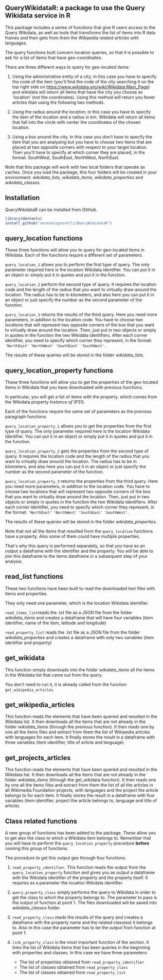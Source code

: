 
QueryWikidataR: a package to use the Query Wikidata service in R
----------------------------------------------------------------

This package includes a series of functions that give R users access to the Query Wikidata, as well as tools that transforms the list of items into R data frames and then gets from them the Wikipedia related articles with languages.

The query functions built concern location queries, so that it is possible to ask for a list of items that have geo-coordinates.

There are three different ways to query for geo-located items:

1.  Using the administrative entity of a city; in this case you have to specify the code of the item (you'll find the code of the city searching it on the top right side on <https://www.wikidata.org/wiki/Wikidata:Main_Page>) and wikidata will return all items that have the city you choose as 'location' (not the coordinates). Using this method will return you fewer articles than using the following two methods.

2.  Using the radius around the location; in this case you have to specify the item of the location and a radius in km. Wikidata will return all items that fall into the circle with center the coordinates of the chosen location.

3.  Using a box around the city. In this case you don't have to specify the item that you are analyzing but you have to choose two items that are placed at two opposite corners with respect to your target location. Then you'll have to specify at which corner they are placed, in the format: SouthWest, SouthEast, NorthWest, NorthEast.

Note that this package will work with two local folders that operate as caches. Once you load the package, this four folders will be created in your environment: *wikidata\_lists*, *wikidata\_items*, *wikidata\_properties* and *wikidata\_classes*.

Installation
------------

QueryWikidataR can be installed from GitHub.

``` r
library(devtools)
install_github("serenasignorelli/QueryWikidataR") 
```

query\_location functions
-------------------------

These three functions will allow you to query for geo-located items in Wikidata. Each of the functions require a different set of parameters.

`query_location_1` allows you to perform the first type of query. The only parameter required here is the location Wikidata identifier. You can put it in an object or simply put it in quotes and put it in the function.

`query_location_2` perform the second type of query. It requires the location code and the length of the radius that you want to virtually draw around the location. The radius has to be in kilometers, and also here you can put it in an object or just specify the number as the second parameter of the function.

`query_location_3` returns the results of the third query. Here you need more parameters, in addition to the location code. You have to choose two locations that will represent two opposite corners of the box that you want to virtually draw around the location. Then, just put in two objects or simply in quotes in the function the two Wikidata identifiers. After each corner identifier, you need to specify which corner they represent, in the format: `'NorthEast'` `'NorthWest'` `'SouthEast'` `'SouthWest'`.

The results of these queries will be stored in the folder *wikidata\_lists*.

query\_location\_property functions
-----------------------------------

These three functions will allow you to get the properties of the geo-located items in Wikidata that you have downloaded with previous functions.

In particular, you will get a list of items with the property, which comes from the Wikidata property *Instance of* (P31).

Each of the functions require the same set of parameters as the previous paragraph functions.

`query_location_property_1` allows you to get the properties from the first type of query. The only parameter required here is the location Wikidata identifier. You can put it in an object or simply put it in quotes and put it in the function.

`query_location_property_2` gets the properties from the second type of query. It requires the location code and the length of the radius that you want to virtually draw around the location. The radius has to be in kilometers, and also here you can put it in an object or just specify the number as the second parameter of the function.

`query_location_property_3` returns the properties from the third query. Here you need more parameters, in addition to the location code. You have to choose two locations that will represent two opposite corners of the box that you want to virtually draw around the location. Then, just put in two objects or simply in quotes in the function the two Wikidata identifiers. After each corner identifier, you need to specify which corner they represent, in the format: `'NorthEast'` `'NorthWest'` `'SouthEast'` `'SouthWest'`.

The results of these queries will be stored in the folder *wikidata\_properties*.

Note that not all the items that resulted from the `query_location` functions have a property. Also some of them could have multiple properties.

That's why this query is performed separately, so that you have as an output a dataframe with the identifier and the property. You will be able to join this dataframe to the items dataframe in a subsequent step of your analysis.

read\_list functions
--------------------

These two functions have been built to read the downloaded text files with items and properties.

They only need one parameter, which is the location Wikidata identifier.

`read_items_list`reads the .txt file as a JSON file from the folder *wikidata\_items* and creates a dataframe that will have four variables (item identifier, name of the item, latitude and longitude)

`read_property_list` reads the .txt file as a JSON file from the folder *wikidata\_properties* and creates a dataframe with only two variables (item identifier and property)

get\_wikidata
-------------

This function simply downloads into the folder *wikidata\_items* all the items in the Wikidata list that came out from the query.

You don't need to run it, it is already called from the function `get_wikipedia_articles`.

get\_wikipedia\_articles
------------------------

This function reads the elements that have been queried and resulted in the Wikidata list. It then downloads all the items that are not already in the folder *wikidata\_items* (through the previous function). It then reads one by one all the items files and extract from them the list of Wikipedia articles with languages for each item. It finally stores the result in a dataframe with three variables (item identifier, title of article and language).

get\_projects\_articles
-----------------------

This function reads the elements that have been queried and resulted in the Wikidata list. It then downloads all the items that are not already in the folder *wikidata\_items* (through the get\_wikidata function). It then reads one by one all the items files and extract from them the list of all the articles in all Wikimedia Foundation projects, with languages and the project the article belongs to for each item. It finally stores the result in a dataframe with four variables (item identifier, project the article belongs to, language and title of article).

Class related functions
-----------------------

A new group of functions has been added to the package. These allow you to get also the class to which a Wikidata item belongs to. Remember that you will have to perform the `query_location_property` procedure **before** running this group of functions.

The procedure to get this output ges through four functions:

1.  `read_property_identifier`. This function reads the output from the `query_location_property` function and gives you as output a dataframe with the Wikidata identifier of the property and the property itself. It requires as a parameter the location Wikidata identifier.

2.  `query_property_class` simply performs the query to Wikidata in order to get the class to which the property belongs to. The parameter to pass is the output of function at point 1. The files downloaded will be saved into *wikidata\_classes* folder.

3.  `read_property_class` reads the results of the query and creates a dataframe with the property name and the related class(es) it belongs to. Also in this case the parameter has to be the output from function at point 1.

4.  `link_property_class` is the most important function of the section. It links the list of Wikidata items that has been queries in the beginning with properties and classes. In this case we have three parameters:
    -   The list of properties obtained from `read_property_identifier`
    -   The list of classes obtained from `read_property_class`
    -   The list of classes obtained from `read_property_list`
